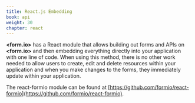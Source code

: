 ```yaml
---
title: React.js Embedding
book: api
weight: 30
chapter: react
---
```

**&lt;<span class="text-primary">form</span>.<span class="text-secondary">io</span>&gt;** has a React module that allows building out forms and APIs on **&lt;<span class="text-primary">form</span>.<span class="text-secondary">io</span>&gt;** and then embedding everything directly into your application with one line of code. When using this method, there is no other work needed to allow users to create, edit and delete resources within your application and when you make changes to the forms, they immediately update within your application.

The react-formio module can be found at [https://github.com/formio/react-formio](https://github.com/formio/react-formio).